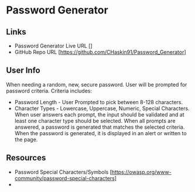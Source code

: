 # Password Generator

## Links
* Password Generator Live URL []
* GitHub Repo URL [https://github.com/CHaskin91/Password_Generator]

## User Info
When needing a random, new, secure password.  User will be prompted for password criteria.  Criteria includes:
* Password Length - User Prompted to pick between 8-128 characters.
* Character Types - Lowercase, Uppercase, Numeric, Special Characters.
When user answers each prompt, the input should be validated and at least one character type should be selected. 
When all prompts are answered, a password is generated that matches the selected criteria.
When the password is generated, it is displayed in an alert or written to the page.

## Resources
* Password Special Characters/Symbols [https://owasp.org/www-community/password-special-characters]
* 